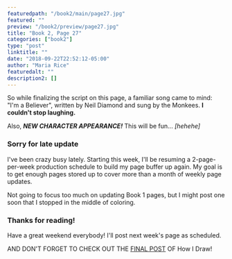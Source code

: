 ```yaml
---
featuredpath: "/book2/main/page27.jpg"
featured: ""
preview: "/book2/preview/page27.jpg"
title: "Book 2, Page 27"
categories: ["book2"]
type: "post"
linktitle: ""
date: "2018-09-22T22:52:12-05:00"
author: "Maria Rice"
featuredalt: ""
description2: []
---
```


So while finalizing the script on this page, a familiar song
came to mind: "I'm a Believer", written by Neil Diamond and
sung by the Monkees. **I couldn't stop laughing.**

Also, **_NEW CHARACTER APPEARANCE!_** This will be fun... _[hehehe]_

### Sorry for late update

I've been crazy busy lately. Starting this week, I'll be
resuming a 2-page-per-week production schedule to build my
page buffer up again. My goal is to get enough pages stored
up to cover more than a month of weekly page updates.

Not going to focus too much on updating Book 1 pages, but I
might post one soon that I stopped in the middle of coloring.

### Thanks for reading!

Have a great weekend everybody! I'll post next week's page as
scheduled.  

AND DON'T FORGET TO CHECK OUT THE [FINAL POST](https://mcrice123.github.io/morphic/blog/how-i-draw-part-4/)
OF How I Draw!

